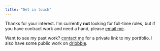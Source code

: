 ```yaml
---
title: "Get in touch"
---
```


Thanks for your interest. I'm currently **not** looking for full-time roles, but if you have contract work and need a hand, please [email me](mailto:hey@justalever.com).

Want to see my past work? [contact me](mailto:hey@justalever) for a private link to my portfolio. I also have some public work on [dribbble](https://dribbble.com/justalever).
